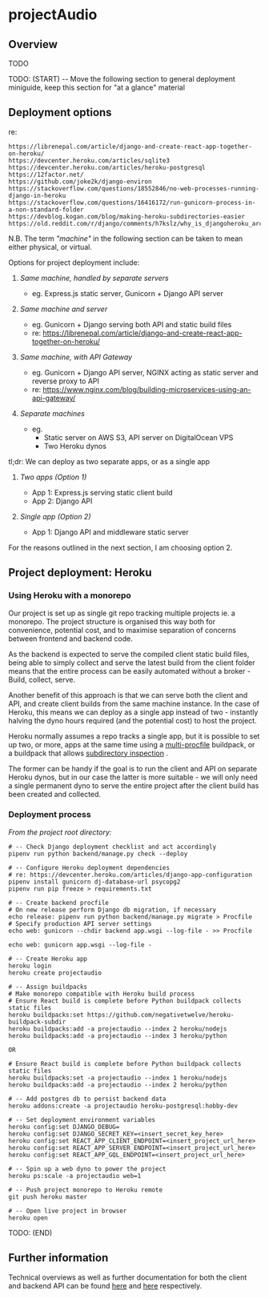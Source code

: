 # projectAudio

## Overview

TODO

TODO: (START) -- Move the following section to general deployment miniguide,
keep this section for "at a glance" material

## Deployment options

re:

```links
https://librenepal.com/article/django-and-create-react-app-together-on-heroku/
https://devcenter.heroku.com/articles/sqlite3
https://devcenter.heroku.com/articles/heroku-postgresql
https://12factor.net/
https://github.com/joke2k/django-environ
https://stackoverflow.com/questions/18552846/no-web-processes-running-django-in-heroku
https://stackoverflow.com/questions/16416172/run-gunicorn-process-in-a-non-standard-folder
https://devblog.kogan.com/blog/making-heroku-subdirectories-easier
https://old.reddit.com/r/django/comments/h7kslz/why_is_djangoheroku_archived/
```

N.B. The term _"machine"_ in the following section can be taken to mean either
physical, or virtual.

Options for project deployment include:

1. _Same machine, handled by separate servers_

   - eg. Express.js static server, Gunicorn + Django API server

2. _Same machine and server_

   - eg. Gunicorn + Django serving both API and static build files
   - re: <https://librenepal.com/article/django-and-create-react-app-together-on-heroku/>

3. _Same machine, with API Gateway_

   - eg. Gunicorn + Django API server, NGINX acting as static server and reverse
     proxy to API
   - re: <https://www.nginx.com/blog/building-microservices-using-an-api-gateway/>

4. _Separate machines_
   - eg.
     - Static server on AWS S3, API server on DigitalOcean VPS
     - Two Heroku dynos

tl;dr: We can deploy as two separate apps, or as a single app

1. _Two apps (Option 1)_

   - App 1: Express.js serving static client build
   - App 2: Django API

2. _Single app (Option 2)_

   - App 1: Django API and middleware static server

For the reasons outlined in the next section, I am choosing option 2.

## Project deployment: Heroku

### Using Heroku with a monorepo

Our project is set up as single git repo tracking multiple projects ie. a
monorepo. The project structure is organised this way both for convenience,
potential cost, and to maximise separation of concerns between frontend and
backend code.

As the backend is expected to serve the compiled client static build files,
being able to simply collect and serve the latest build from the client folder
means that the entire process can be easily automated without a broker - Build,
collect, serve.

Another benefit of this approach is that we can serve both the client and API,
and create client builds from the same machine instance. In the case of Heroku,
this means we can deploy as a single app instead of two - instantly halving the
dyno hours required (and the potential cost) to host the project.

Heroku normally assumes a repo tracks a single app, but it is possible to set up
two, or more, apps at the same time using a
[multi-procfile](https://elements.heroku.com/buildpacks/heroku/heroku-buildpack-multi-procfile)
buildpack, or a buildpack that allows [subdirectory
inspection](https://github.com/negativetwelve/heroku-buildpack-subdir)
.

The former can be handy if the goal is to run the client and API on separate
Heroku dynos, but in our case the latter is more suitable - we will only need a
single permanent dyno to serve the entire project after the client build has
been created and collected.

### Deployment process

_From the project root directory:_

```shell
# -- Check Django deployment checklist and act accordingly
pipenv run python backend/manage.py check --deploy

# -- Configure Heroku deployment dependencies
# re: https://devcenter.heroku.com/articles/django-app-configuration
pipenv install gunicorn dj-database-url psycopg2
pipenv run pip freeze > requirements.txt

# -- Create backend procfile
# On new release perform Django db migration, if necessary
echo release: pipenv run python backend/manage.py migrate > Procfile
# Specify production API server settings
echo web: gunicorn --chdir backend app.wsgi --log-file - >> Procfile

echo web: gunicorn app.wsgi --log-file -

# -- Create Heroku app
heroku login
heroku create projectaudio

# -- Assign buildpacks
# Make monorepo compatible with Heroku build process
# Ensure React build is complete before Python buildpack collects static files
heroku buildpacks:set https://github.com/negativetwelve/heroku-buildpack-subdir
heroku buildpacks:add -a projectaudio --index 2 heroku/nodejs
heroku buildpacks:add -a projectaudio --index 3 heroku/python

OR

# Ensure React build is complete before Python buildpack collects static files
heroku buildpacks:set -a projectaudio --index 1 heroku/nodejs
heroku buildpacks:add -a projectaudio --index 2 heroku/python

# -- Add postgres db to persist backend data
heroku addons:create -a projectaudio heroku-postgresql:hobby-dev

# -- Set deployment environment variables
heroku config:set DJANGO_DEBUG=
heroku config:set DJANGO_SECRET_KEY=<insert_secret_key_here>
heroku config:set REACT_APP_CLIENT_ENDPOINT=<insert_project_url_here>
heroku config:set REACT_APP_SERVER_ENDPOINT=<insert_project_url_here>
heroku config:set REACT_APP_GQL_ENDPOINT=<insert_project_url_here>

# -- Spin up a web dyno to power the project
heroku ps:scale -a projectaudio web=1

# -- Push project monorepo to Heroku remote
git push heroku master

# -- Open live project in browser
heroku open
```

TODO: (END)

## Further information

Technical overviews as well as further documentation for both the client and
backend API can be found [here](client/README.md) and [here](backend/README.md)
respectively.
